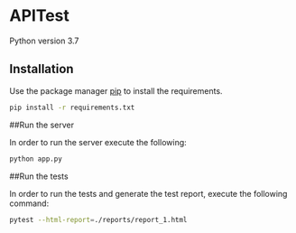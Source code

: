 # APITest
Python version 3.7

## Installation
Use the package manager [pip](https://pip.pypa.io/en/stable/) to install the requirements.

```bash
pip install -r requirements.txt
```

##Run the server 

In order to run the server execute the following:

```bash
python app.py
```

##Run the tests

In order to run the tests and generate the test report, execute the following command:

```bash
pytest --html-report=./reports/report_1.html
```